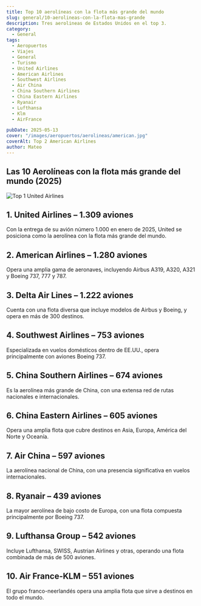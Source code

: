 ```yaml
---
title: Top 10 aerolíneas con la flota más grande del mundo
slug: general/10-aerolineas-con-la-flota-mas-grande
description: Tres aerolineas de Estados Unidos en el top 3.
category:
  - General
tags:
  - Aeropuertos
  - Viajes
  - General
  - Turismo
  - United Airlines 
  - American Airlines
  - Southwest Airlines
  - Air China
  - China Southern Airlines
  - China Eastern Airlines
  - Ryanair
  - Lufthansa
  - Klm
  - AirFrance

pubDate: 2025-05-13
cover: "/images/aeropuertos/aerolineas/american.jpg"
coverAlt: Top 2 American Airlines
author: Mateo
---
```


## Las 10 Aerolíneas con la flota más grande del mundo (2025)

<img src="/images/aeropuertos/aerolineas/united2.png" alt="Top 1 United Airlines">

## 1. United Airlines – 1.309 aviones
Con la entrega de su avión número 1.000 en enero de 2025, United se posiciona como la aerolínea con la flota más grande del mundo.

## 2. American Airlines – 1.280 aviones
Opera una amplia gama de aeronaves, incluyendo Airbus A319, A320, A321 y Boeing 737, 777 y 787.

## 3. Delta Air Lines – 1.222 aviones
Cuenta con una flota diversa que incluye modelos de Airbus y Boeing, y opera en más de 300 destinos.

## 4. Southwest Airlines – 753 aviones
Especializada en vuelos domésticos dentro de EE.UU., opera principalmente con aviones Boeing 737.

## 5. China Southern Airlines – 674 aviones
Es la aerolínea más grande de China, con una extensa red de rutas nacionales e internacionales.

## 6. China Eastern Airlines – 605 aviones
Opera una amplia flota que cubre destinos en Asia, Europa, América del Norte y Oceanía.

## 7. Air China – 597 aviones
La aerolínea nacional de China, con una presencia significativa en vuelos internacionales.

## 8. Ryanair – 439 aviones
La mayor aerolínea de bajo costo de Europa, con una flota compuesta principalmente por Boeing 737.

## 9. Lufthansa Group – 542 aviones
Incluye Lufthansa, SWISS, Austrian Airlines y otras, operando una flota combinada de más de 500 aviones.

## 10. Air France-KLM – 551 aviones
El grupo franco-neerlandés opera una amplia flota que sirve a destinos en todo el mundo.

